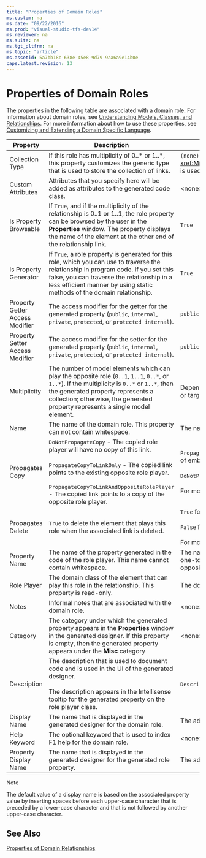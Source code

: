 ```yaml
---
title: "Properties of Domain Roles"
ms.custom: na
ms.date: "09/22/2016"
ms.prod: "visual-studio-tfs-dev14"
ms.reviewer: na
ms.suite: na
ms.tgt_pltfrm: na
ms.topic: "article"
ms.assetid: 5a7bb18c-638e-45e8-9d79-9aa6a9e14b0e
caps.latest.revision: 13
---
```

# Properties of Domain Roles
The properties in the following table are associated with a domain role. For information about domain roles, see [Understanding Models, Classes, and Relationships](../VS_csharp/understanding-models--classes-and-relationships.md). For more information about how to use these properties, see [Customizing and Extending a Domain Specific Language](../VS_csharp/customizing-and-extending-a-domain-specific-language.md).  
  
|Property|Description|Default|  
|--------------|-----------------|-------------|  
|Collection Type|If this role has multiplicity of 0..* or 1..\*, this property customizes the generic type that is used to store the collection of links.|`(none)` - <xref:Microsoft.VisualStudio.Modeling.LinkedElementCollection`1*> is used|  
|Custom Attributes|Attributes that you specify here will be added as attributes to the generated code class.|<none\>|  
|Is Property Browsable|If `True`, and if the multiplicity of the relationship is 0..1 or 1..1, the role property can be browsed by the user in the **Properties** window. The property displays the name of the element at the other end of the relationship link.|`True`|  
|Is Property Generator|If `True`, a role property is generated for this role, which you can use to traverse the relationship in program code. If you set this false, you can traverse the relationship in a less efficient manner by using static methods of the domain relationship.|`True`|  
|Property Getter Access Modifier|The access modifier for the getter for the generated property (`public`, `internal`, `private`, `protected`, or `protected internal`).|`public`|  
|Property Setter Access Modifier|The access modifier for the setter for the generated property (`public`, `internal`, `private`, `protected`, or `protected internal`).|`public`|  
|Multiplicity|The number of model elements which can play the opposite role (`0..1`, `1..1`, `0..*`, or `1..*`). If the multiplicity is `0..*` or `1..*`, then the generated property represents a collection; otherwise, the generated property represents a single model element.|Depends on the relationship type and whether this is the source or target role in the relationship.|  
|Name|The name of the domain role. This property can not contain whitespace.|The name of the domain class of the role player for this role.|  
|Propagates Copy|`DoNotPropagateCopy` - The copied role player will have no copy of this link.<br /><br /> `PropagateCopyToLinkOnly` - The copied link points to the existing opposite role player.<br /><br /> `PropagateCopyToLinkAndOppositeRolePlayer` - The copied link points to a copy of the opposite role player.|`PropagateCopyToLinkAndOppositeRolePlayer` for the source roles of embeddings.<br /><br /> `DoNotPropagateCopy` for other roles.<br /><br /> For more information, see [How to Modify Copy Behavior](../VS_csharp/customizing-copy-behavior.md)|  
|Propagates Delete|`True` to delete the element that plays this role when the associated link is deleted.|`True` for the target of an embedding role.<br /><br /> `False` for other roles.<br /><br /> For more information, see [How to Specify Delete Behavior](../VS_csharp/customizing-deletion-behavior.md).|  
|Property Name|The name of the property generated in the code of the role player. This name cannot contain whitespace.|The name of the opposite role if this role has a zero-to-one or a one-to-one multiplicity; otherwise, the pluralized name of the opposite role.|  
|Role Player|The domain class of the element that can play this role in the relationship. This property is read-only.|The domain class of the role player for this role.|  
|Notes|Informal notes that are associated with the domain role.|<none\>|  
|Category|The category under which the generated property appears in the **Properties** window in the generated designer. If this property is empty, then the generated property appears under the **Misc** category|<none\>|  
|Description|The description that is used to document code and is used in the UI of the generated designer.<br /><br /> The description appears in the Intellisense tooltip for the generated property on the role player class.|`Description for` *the full name of the role*|  
|Display Name|The name that is displayed in the generated designer for the domain role.|The adjusted value of the Name property.|  
|Help Keyword|The optional keyword that is used to index F1 help for the domain role.|<none\>|  
|Property Display Name|The name that is displayed in the generated designer for the generated role property.|The adjusted value of the Property Name property.|  
  
> [!NOTE]
>  The default value of a display name is based on the associated property value by inserting spaces before each upper-case character that is preceded by a lower-case character and that is not followed by another upper-case character.  
  
## See Also  
 [Properties of Domain Relationships](../VS_csharp/properties-of-domain-relationships.md)
